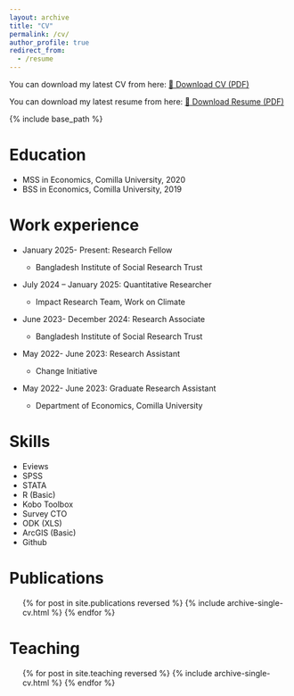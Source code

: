 ```yaml
---
layout: archive
title: "CV"
permalink: /cv/
author_profile: true
redirect_from:
  - /resume
---
```


You can download my latest CV from here:  [📄 Download CV (PDF)](/files/CV.pdf)

You can download my latest resume from here:  [📄 Download Resume (PDF)](/files/Resume.pdf)

{% include base_path %}

Education
======
* MSS in Economics, Comilla University, 2020 
* BSS in Economics, Comilla University, 2019 

Work experience
======
* January 2025- Present: Research Fellow
  * Bangladesh Institute of Social Research Trust

* July 2024 – January 2025: Quantitative Researcher 
  * Impact Research Team, Work on Climate  
 
* June 2023- December 2024: Research Associate
  * Bangladesh Institute of Social Research Trust

* May 2022- June 2023: Research Assistant
  * Change Initiative 

* May 2022- June 2023: Graduate Research Assistant
  * Department of Economics, Comilla University 

  
Skills
======
* Eviews
* SPSS
* STATA
* R (Basic)
* Kobo Toolbox
* Survey CTO
* ODK (XLS)
* ArcGIS (Basic)
* Github


Publications
======
  <ul>{% for post in site.publications reversed %}
    {% include archive-single-cv.html %}
  {% endfor %}</ul>
  
  
Teaching
======
  <ul>{% for post in site.teaching reversed %}
    {% include archive-single-cv.html %}
  {% endfor %}</ul>
  

